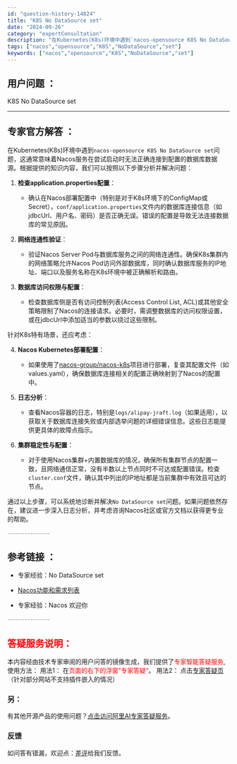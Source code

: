 ```yaml
---
id: "question-history-14824"
title: "K8S No DataSource set"
date: "2024-09-26"
category: "expertConsultation"
description: "在Kubernetes(K8s)环境中遇到`nacos-opensource K8S No DataSource set`问题，这通常意味着Nacos服务在尝试启动时无法正确连接到配置的数据库数据源。根据提供的知识内容，我们可以按照以下步骤分析并解决问题：1. **检查application.pro"
tags: ["nacos","opensource","K8S","NoDataSource","set"]
keywords: ["nacos","opensource","K8S","NoDataSource","set"]
---
```


## 用户问题 ： 
 K8S No DataSource set  

---------------
## 专家官方解答 ：

在Kubernetes(K8s)环境中遇到`nacos-opensource K8S No DataSource set`问题，这通常意味着Nacos服务在尝试启动时无法正确连接到配置的数据库数据源。根据提供的知识内容，我们可以按照以下步骤分析并解决问题：

1. **检查application.properties配置**：
   - 确认在Nacos部署配置中（特别是对于K8s环境下的ConfigMap或Secret），`conf/application.properties`文件内的数据库连接信息（如jdbcUrl、用户名、密码）是否正确无误。错误的配置是导致无法连接数据库的常见原因。

2. **网络连通性验证**：
   - 验证Nacos Server Pod与数据库服务之间的网络连通性。确保K8s集群内的网络策略允许Nacos Pod访问外部数据库，同时确认数据库服务的IP地址、端口以及服务名称在K8s环境中被正确解析和路由。

3. **数据库访问权限与配置**：
   - 检查数据库侧是否有访问控制列表(Access Control List, ACL)或其他安全策略限制了Nacos的连接请求。必要时，需调整数据库的访问权限设置，或在jdbcUrl中添加适当的参数以绕过这些限制。

针对K8s特有场景，还应考虑：

4. **Nacos Kubernetes部署配置**：
   - 如果使用了[nacos-group/nacos-k8s](https://github.com/nacos-group/nacos-k8s)项目进行部署，复查其配置文件（如values.yaml），确保数据库连接相关的配置正确映射到了Nacos的配置中。

5. **日志分析**：
   - 查看Nacos容器的日志，特别是`logs/alipay-jraft.log`（如果适用），以获取关于数据库连接失败或内部选举问题的详细错误信息。这些日志能提供更具体的故障点指示。

6. **集群稳定性与配置**：
   - 对于使用Nacos集群+内置数据库的情况，确保所有集群节点的配置一致，且网络通信正常，没有半数以上节点同时不可达或配置错误。检查`cluster.conf`文件，确认其中列出的IP地址都是当前集群中有效且可达的节点。

通过以上步骤，可以系统地诊断并解决`No DataSource set`问题。如果问题依然存在，建议进一步深入日志分析，并考虑咨询Nacos社区或官方文档以获得更专业的帮助。


<font color="#949494">---------------</font> 


## 参考链接 ：

* 专家经验：No DataSource set 
 
 * [Nacos功能和需求列表](https://nacos.io/docs/latest/archive/feature-list)
 
 * 专家经验：Nacos 欢迎你 


 <font color="#949494">---------------</font> 
 


## <font color="#FF0000">答疑服务说明：</font> 

本内容经由技术专家审阅的用户问答的镜像生成，我们提供了<font color="#FF0000">专家智能答疑服务</font>,使用方法：
用法1： 在<font color="#FF0000">页面的右下的浮窗”专家答疑“</font>。
用法2： 点击[专家答疑页](https://answer.opensource.alibaba.com/docs/intro)（针对部分网站不支持插件嵌入的情况）
### 另：


有其他开源产品的使用问题？[点击访问阿里AI专家答疑服务](https://answer.opensource.alibaba.com/docs/intro)。
### 反馈
如问答有错漏，欢迎点：[差评](https://ai.nacos.io/user/feedbackByEnhancerGradePOJOID?enhancerGradePOJOId=14829)给我们反馈。
